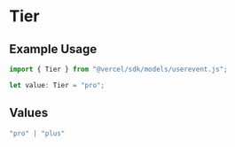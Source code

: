 # Tier

## Example Usage

```typescript
import { Tier } from "@vercel/sdk/models/userevent.js";

let value: Tier = "pro";
```

## Values

```typescript
"pro" | "plus"
```
